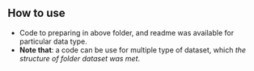 ## How to use

* Code to preparing in above folder, and readme was available for particular data type.
* **Note that**: a code can be use for multiple type of dataset, which *the structure of folder dataset was met*.